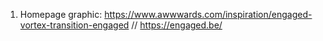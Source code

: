 1. Homepage graphic: https://www.awwwards.com/inspiration/engaged-vortex-transition-engaged // https://engaged.be/ 